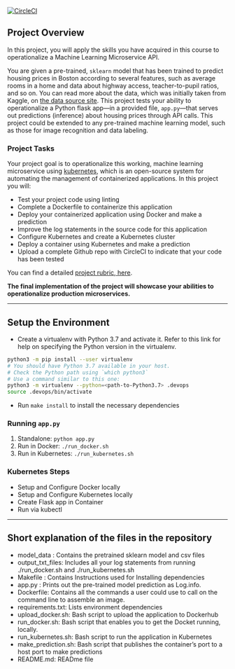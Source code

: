 [![CircleCI](https://dl.circleci.com/status-badge/img/gh/Blessing56/UdaProject4-Operationalize_a_ML_-Microservice_API/tree/master.svg?style=svg)](https://dl.circleci.com/status-badge/redirect/gh/Blessing56/UdaProject4-Operationalize_a_ML_-Microservice_API/tree/master)

## Project Overview

In this project, you will apply the skills you have acquired in this course to operationalize a Machine Learning Microservice API. 

You are given a pre-trained, `sklearn` model that has been trained to predict housing prices in Boston according to several features, such as average rooms in a home and data about highway access, teacher-to-pupil ratios, and so on. You can read more about the data, which was initially taken from Kaggle, on [the data source site](https://www.kaggle.com/c/boston-housing). This project tests your ability to operationalize a Python flask app—in a provided file, `app.py`—that serves out predictions (inference) about housing prices through API calls. This project could be extended to any pre-trained machine learning model, such as those for image recognition and data labeling.

### Project Tasks

Your project goal is to operationalize this working, machine learning microservice using [kubernetes](https://kubernetes.io/), which is an open-source system for automating the management of containerized applications. In this project you will:
* Test your project code using linting
* Complete a Dockerfile to containerize this application
* Deploy your containerized application using Docker and make a prediction
* Improve the log statements in the source code for this application
* Configure Kubernetes and create a Kubernetes cluster
* Deploy a container using Kubernetes and make a prediction
* Upload a complete Github repo with CircleCI to indicate that your code has been tested

You can find a detailed [project rubric, here](https://review.udacity.com/#!/rubrics/2576/view).

**The final implementation of the project will showcase your abilities to operationalize production microservices.**

---

## Setup the Environment

* Create a virtualenv with Python 3.7 and activate it. Refer to this link for help on specifying the Python version in the virtualenv. 
```bash
python3 -m pip install --user virtualenv
# You should have Python 3.7 available in your host. 
# Check the Python path using `which python3`
# Use a command similar to this one:
python3 -m virtualenv --python=<path-to-Python3.7> .devops
source .devops/bin/activate
```
* Run `make install` to install the necessary dependencies

### Running `app.py`

1. Standalone:  `python app.py`
2. Run in Docker:  `./run_docker.sh`
3. Run in Kubernetes:  `./run_kubernetes.sh`

### Kubernetes Steps

* Setup and Configure Docker locally
* Setup and Configure Kubernetes locally
* Create Flask app in Container
* Run via kubectl

---
## Short explanation of the files in the repository

*	model_data : Contains the pretrained sklearn model and csv files
*	output_txt_files: Includes all your log statements from running ./run_docker.sh and ./run_kubernetes.sh
*	Makefile : Contains Instructions used for Installing dependencies
*	app.py : Prints out the pre-trained model prediction as Log.info.
*	Dockerfile: Contains all the commands a user could use to call on the command line to assemble an image.
*	requirements.txt: Lists environment dependencies
*	upload_docker.sh: Bash script to upload the application to Dockerhub
*	run_docker.sh: Bash script that enables you to get the Docket running, locally.
*	run_kubernetes.sh: Bash script to run the application in Kubernetes
*	make_prediction.sh: Bash script that publishes the container’s port to a host port to make predictions
*	README.md: READme file



